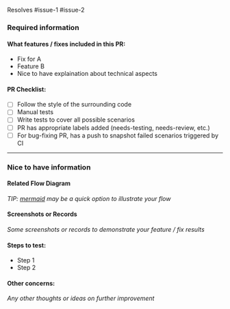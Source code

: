 Resolves #issue-1 #issue-2

### Required information

#### What features / fixes included in this PR:
- Fix for A
- Feature B
- Nice to have explaination about technical aspects

#### PR Checklist:
- [ ] Follow the style of the surrounding code
- [ ] Manual tests
- [ ] Write tests to cover all possible scenarios
- [ ] PR has appropriate labels added (needs-testing, needs-review, etc.)
- [ ] For bug-fixing PR, has a push to snapshot failed scenarios triggered by CI

---

### Nice to have information

#### Related Flow Diagram
_TIP: [mermaid](https://mermaid.js.org/syntax/flowchart.html) may be a quick option to illustrate your flow_

#### Screenshots or Records
_Some screenshots or records to demonstrate your feature / fix results_

#### Steps to test:
- Step 1
- Step 2

#### Other concerns:
_Any other thoughts or ideas on further improvement_